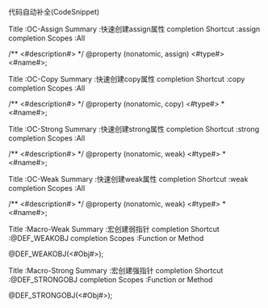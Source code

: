 代码自动补全(CodeSnippet)


<!-- assign -->
Title                :OC-Assign
Summary              :快速创建assign属性
completion Shortcut  :assign
completion Scopes    :All

/** <#description#> */
@property (nonatomic, assign) <#type#> <#name#>;

<!-- copy -->
Title                :OC-Copy
Summary              :快速创建copy属性
completion Shortcut  :copy
completion Scopes    :All

/** <#description#> */
@property (nonatomic, copy) <#type#> *<#name#>;

<!-- strong --> 
Title                :OC-Strong
Summary              :快速创建strong属性
completion Shortcut  :strong
completion Scopes    :All

/** <#description#> */
@property (nonatomic, weak) <#type#> *<#name#>; 

<!-- weak --> 
Title                :OC-Weak
Summary              :快速创建weak属性
completion Shortcut  :weak
completion Scopes    :All

/** <#description#> */
@property (nonatomic, weak) <#type#> *<#name#>;


<!-- Macro-Weak --> 
Title                :Macro-Weak
Summary              :宏创建弱指针
completion Shortcut  :@DEF_WEAKOBJ
completion Scopes    :Function or Method

@DEF_WEAKOBJ(<#Obj#>);


<!-- Macro-Strong --> 
Title                :Macro-Strong
Summary              :宏创建强指针
completion Shortcut  :@DEF_STRONGOBJ
completion Scopes    :Function or Method

@DEF_STRONGOBJ(<#Obj#>);


